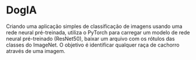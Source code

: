 # DogIA

Criando uma aplicação simples de classificação de imagens usando uma rede neural pré-treinada, utiliza o PyTorch para carregar um modelo de rede neural pré-treinado (ResNet50), baixar um arquivo com os rótulos das classes do ImageNet. O objetivo é identificar qualquer raça de cachorro através de uma imagem.
